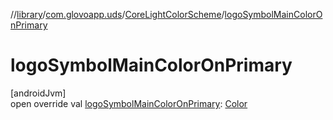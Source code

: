 //[library](../../../index.md)/[com.glovoapp.uds](../index.md)/[CoreLightColorScheme](index.md)/[logoSymbolMainColorOnPrimary](logo-symbol-main-color-on-primary.md)

# logoSymbolMainColorOnPrimary

[androidJvm]\
open override val [logoSymbolMainColorOnPrimary](logo-symbol-main-color-on-primary.md): [Color](https://developer.android.com/reference/kotlin/androidx/compose/ui/graphics/Color.html)
